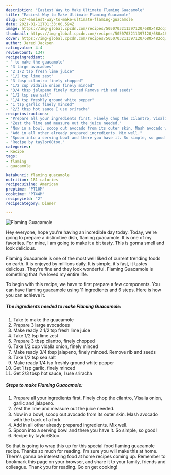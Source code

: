 ```yaml
---
description: "Easiest Way to Make Ultimate Flaming Guacamole"
title: "Easiest Way to Make Ultimate Flaming Guacamole"
slug: 627-easiest-way-to-make-ultimate-flaming-guacamole
date: 2021-01-12T01:33:00.594Z
image: https://img-global.cpcdn.com/recipes/5050703211397120/680x482cq70/flaming-guacamole-recipe-main-photo.jpg
thumbnail: https://img-global.cpcdn.com/recipes/5050703211397120/680x482cq70/flaming-guacamole-recipe-main-photo.jpg
cover: https://img-global.cpcdn.com/recipes/5050703211397120/680x482cq70/flaming-guacamole-recipe-main-photo.jpg
author: Jared Jackson
ratingvalue: 4.4
reviewcount: 1347
recipeingredient:
- " to make the guacamole"
- "3 large avocadoes"
- "2 1/2 tsp fresh lime juice"
- "1/2 tsp lime zest"
- "3 tbsp cilantro finely chopped"
- "1/2 cup vidalia onion finely minced"
- "3/4 tbsp jalapeno finely minced Remove rib and seeds"
- "1/2 tsp sea salt"
- "1/4 tsp freshly ground white pepper"
- "1 tsp garlic finely minced"
- "2/3 tbsp hot sauce I use sriracha"
recipeinstructions:
- "Prepare all your ingredients first. Finely chop the cilantro, Visalia onion, garlic and jalapeno."
- "Zest the lime and measure out the juice needed."
- "Now in a bowl, scoop out avocado from its outer skin. Mash avocado with the back of a fork."
- "Add in all other already prepared ingredients. Mix well."
- "Spoon into a serving bowl and there you have it. So simple, so good!"
- "Recipe by taylor68too."
categories:
- Recipe
tags:
- flaming
- guacamole

katakunci: flaming guacamole 
nutrition: 181 calories
recipecuisine: American
preptime: "PT10M"
cooktime: "PT44M"
recipeyield: "2"
recipecategory: Dinner

---
```



![Flaming Guacamole](https://img-global.cpcdn.com/recipes/5050703211397120/680x482cq70/flaming-guacamole-recipe-main-photo.jpg)

Hey everyone, hope you're having an incredible day today. Today, we're going to prepare a distinctive dish, flaming guacamole. It is one of my favorites. For mine, I am going to make it a bit tasty. This is gonna smell and look delicious.



Flaming Guacamole is one of the most well liked of current trending foods on earth. It is enjoyed by millions daily. It is simple, it's fast, it tastes delicious. They're fine and they look wonderful. Flaming Guacamole is something that I've loved my entire life.


To begin with this recipe, we have to first prepare a few components. You can have flaming guacamole using 11 ingredients and 6 steps. Here is how you can achieve it.

<!--inarticleads1-->

##### The ingredients needed to make Flaming Guacamole:

1. Take  to make the guacamole
1. Prepare 3 large avocadoes
1. Make ready 2 1/2 tsp fresh lime juice
1. Take 1/2 tsp lime zest
1. Prepare 3 tbsp cilantro, finely chopped
1. Take 1/2 cup vidalia onion, finely minced
1. Make ready 3/4 tbsp jalapeno, finely minced. Remove rib and seeds
1. Take 1/2 tsp sea salt
1. Make ready 1/4 tsp freshly ground white pepper
1. Get 1 tsp garlic, finely minced
1. Get 2/3 tbsp hot sauce, I use sriracha




<!--inarticleads2-->

##### Steps to make Flaming Guacamole:

1. Prepare all your ingredients first. Finely chop the cilantro, Visalia onion, garlic and jalapeno.
1. Zest the lime and measure out the juice needed.
1. Now in a bowl, scoop out avocado from its outer skin. Mash avocado with the back of a fork.
1. Add in all other already prepared ingredients. Mix well.
1. Spoon into a serving bowl and there you have it. So simple, so good!
1. Recipe by taylor68too.




So that is going to wrap this up for this special food flaming guacamole recipe. Thanks so much for reading. I'm sure you will make this at home. There's gonna be interesting food at home recipes coming up. Remember to bookmark this page on your browser, and share it to your family, friends and colleague. Thank you for reading. Go on get cooking!
